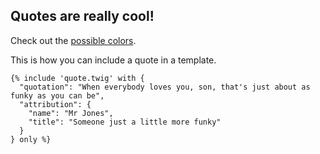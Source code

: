 ## Quotes are really cool!

Check out the [possible colors](/sg/colors).

This is how you can include a quote in a template.

```
{% include 'quote.twig' with {
  "quotation": "When everybody loves you, son, that's just about as funky as you can be",
  "attribution": {
    "name": "Mr Jones",
    "title": "Someone just a little more funky"
  }
} only %}
```
